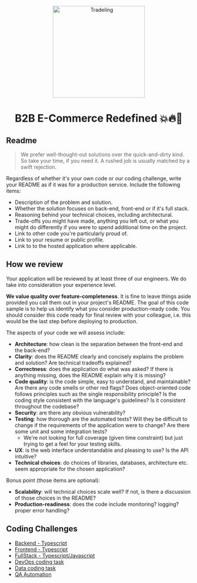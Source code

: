 <p align="center">
<a href="https://tradeling.com"><img src="https://i.ibb.co/ZzDxjFC/tl.png" alt="Tradeling" width="250"/></a>
</p>
  
<h1 align="center">B2B E-Commerce Redefined 💥🔥🚀</h1>
  
Readme
------
> We prefer well-thought-out solutions over the quick-and-dirty kind. So take your time, if you need it. A rushed job is usually matched by a swift rejection.

Regardless of whether it's your own code or our coding challenge, write your README as if it was for a production service. Include the following items:

* Description of the problem and solution.
* Whether the solution focuses on back-end, front-end or if it's full stack.
* Reasoning behind your technical choices, including architectural. 
* Trade-offs you might have made, anything you left out, or what you might do differently if you were to spend additional time on the project.
* Link to other code you're particularly proud of.
* Link to your resume or public profile.
* Link to to the hosted application where applicable.

How we review
-------------

Your application will be reviewed by at least three of our engineers. We do take into consideration your experience level.

**We value quality over feature-completeness**. It is fine to leave things aside provided you call them out in your project's README. The goal of this code sample is to help us identify what you consider production-ready code. You should consider this code ready for final review with your colleague, i.e. this would be the last step before deploying to production.

The aspects of your code we will assess include:

* **Architecture**: how clean is the separation between the front-end and the back-end?
* **Clarity**: does the README clearly and concisely explains the problem and solution? Are technical tradeoffs explained?
* **Correctness**: does the application do what was asked? If there is anything missing, does the README explain why it is missing?
* **Code quality**: is the code simple, easy to understand, and maintainable?  Are there any code smells or other red flags? Does object-oriented code follows principles such as the single responsibility principle? Is the coding style consistent with the language's guidelines? Is it consistent throughout the codebase?
* **Security**: are there any obvious vulnerability?
* **Testing**: how thorough are the automated tests? Will they be difficult to change if the requirements of the application were to change? Are there some unit and some integration tests?
	* We're not looking for full coverage (given time constraint) but just trying to get a feel for your testing skills.
* **UX**: is the web interface understandable and pleasing to use? Is the API intuitive?
* **Technical choices**: do choices of libraries, databases, architecture etc. seem appropriate for the chosen application?

Bonus point (those items are optional):

* **Scalability**: will technical choices scale well? If not, is there a discussion of those choices in the README? 
* **Production-readiness**: does the code include monitoring? logging? proper error handling?

Coding Challenges
----------------
- [Backend - Typescript](./backend-typescript/readme.md)
- [Frontend - Typescript](./backend-typescript/readme.md)
- [FullStack - Typescript/Javascript](./fullstack-javascript/readme.md)
- [DevOps coding task](https://github.com/tradeling/coding-task-devops)
- [Data coding task](./data/readme.md)
- [QA Automation](./qa-automation/readme.md)
